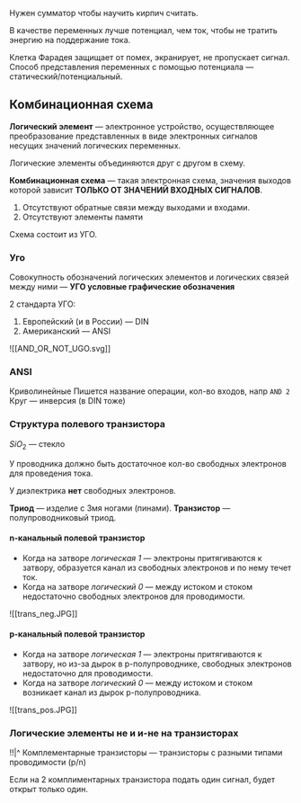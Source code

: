 Нужен сумматор чтобы научить кирпич считать.

В качестве переменных лучше потенциал, чем ток, чтобы не тратить энергию на поддержание тока.

Клетка Фарадея защищает от помех, экранирует, не пропускает сигнал.
Способ представления переменных с помощью потенциала — статический/потенциальный.

## Комбинационная схема

**Логический элемент** — электронное устройство, осуществляющее преобразование представленных в виде электронных сигналов несущих значений логических переменных.

Логические элементы объединяются друг с другом в схему.

**Комбинационная схема** — такая электронная схема, значения выходов которой зависит **ТОЛЬКО ОТ ЗНАЧЕНИЙ ВХОДНЫХ СИГНАЛОВ**.
1. Отсутствуют обратные связи между выходами и входами.
2. Отсутствуют элементы памяти

Схема состоит из УГО.
### Уго
Совокупность обозначений логических элементов и логических связей между ними — **УГО условные графические обозначения**

2 стандарта УГО:
1. Европейский (и в России) — DIN
2. Американский — ANSI

![[AND_OR_NOT_UGO.svg]]

### ANSI

Криволинейные
Пишется название операции, кол-во входов, напр `AND 2`
Круг — инверсия (в DIN тоже)

### Структура полевого транзистора

$SiO_{2}$ — стекло

У проводника должно быть достаточное кол-во свободных электронов для проведения тока.

У диэлектрика **нет** свободных электронов.

**Триод** — изделие с 3мя ногами (пинами).
**Транзистор** — полупроводниковый триод.

#### n-канальный полевой транзистор

- Когда на затворе _логическая 1_ — электроны притягиваются к затвору, образуется канал из свободных электронов и по нему течет ток.
- Когда на затворе _логический 0_ —  между истоком и стоком недостаточно свободных электронов для проводимости.

![[trans_neg.JPG]]

#### p-канальный полевой транзистор

- Когда на затворе _логическая 1_ — электроны притягиваются к затвору, но из-за дырок в p-полупроводнике, свободных электронов недостаточно для проводимости.
- Когда на затворе _логический 0_ — между истоком и стоком возникает канал из дырок p-полупроводника.
  
![[trans_pos.JPG]]

### Логические элементы не и и-не на транзисторах
!!|^
Комплементарные транзисторы — транзисторы с разными типами проводимости (p/n)

Если на 2 комплиментарных транзистора подать один сигнал, будет открыт только один.

